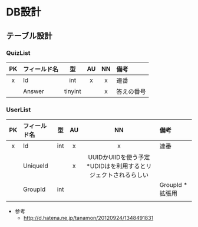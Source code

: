 # DB設計

## テーブル設計

### QuizList
| PK | フィールド名 | 型 | AU |  NN | 備考 |
|:--:|:------------|:------:|:---:|:---:|:--------------------|
| x | Id | int | x | x | 連番 |
|  | Answer | tinyint |  | x | 答えの番号 |



### UserList
| PK | フィールド名 | 型 | AU |  NN | 備考 |
|:--:|:------------|:------:|:---:|:---:|:--------------------|
| x | Id | int | x | x | 連番 |
|  | UniqueId |  | x | UUIDかUIIDを使う予定 *UDIDはを利用するとリジェクトされるらしい |
|  | GroupId | int |  |  | GroupId *拡張用 |
|  | 

* 参考
  * http://d.hatena.ne.jp/tanamon/20120924/1348491831

### 


